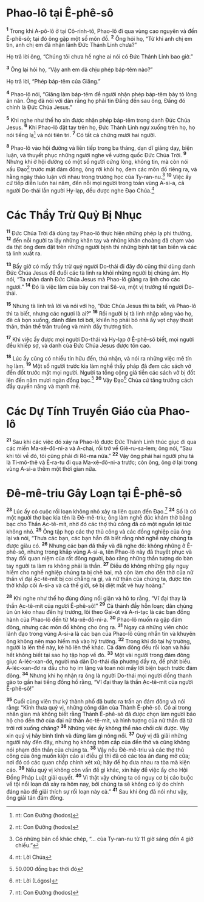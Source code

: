 

# Phao-lô tại Ê-phê-sô
<sup><b>1</b></sup> Trong khi A-pô-lô ở tại Cô-rinh-tô, Phao-lô đi qua vùng cao nguyên và đến Ê-phê-sô; tại đó ông gặp một số môn đồ. <sup><b>2</b></sup> Ông hỏi họ, “Từ khi anh chị em tin, anh chị em đã nhận lãnh Đức Thánh Linh chưa?”

Họ trả lời ông, “Chúng tôi chưa hề nghe ai nói có Đức Thánh Linh bao giờ.”

<sup><b>3</b></sup> Ông lại hỏi họ, “Vậy anh em đã chịu phép báp-têm nào?”

Họ trả lời, “Phép báp-têm của Giăng.”

<sup><b>4</b></sup> Phao-lô nói, “Giăng làm báp-têm để người nhận phép báp-têm bày tỏ lòng ăn năn. Ông đã nói với dân rằng họ phải tin Đấng đến sau ông, Đấng đó chính là Đức Chúa Jesus.”

<sup><b>5</b></sup> Khi nghe như thế họ xin được nhận phép báp-têm trong danh Đức Chúa Jesus. <sup><b>6</b></sup> Khi Phao-lô đặt tay trên họ, Đức Thánh Linh ngự xuống trên họ, họ nói tiếng lạ[^2] và nói tiên tri. <sup><b>7</b></sup> Có tất cả chừng mười hai người.

<sup><b>8</b></sup> Phao-lô vào hội đường và liên tiếp trong ba tháng, dạn dĩ giảng dạy, biện luận, và thuyết phục những người nghe về vương quốc Đức Chúa Trời. <sup><b>9</b></sup> Nhưng khi ở hội đường có một số người cứng lòng, không tin, mà còn nói xấu Đạo[^2] trước mặt đám đông, ông rời khỏi họ, đem các môn đồ riêng ra, và hằng ngày thảo luận với nhau trong trường học của Ty-ran-nu.[^5] <sup><b>10</b></sup> Việc ấy cứ tiếp diễn luôn hai năm, đến nỗi mọi người trong toàn vùng A-si-a, cả người Do-thái lẫn người Hy-lạp, đều được nghe Đạo Chúa.[^7]

# Các Thầy Trừ Quỷ Bị Nhục
<sup><b>11</b></sup> Đức Chúa Trời đã dùng tay Phao-lô thực hiện những phép lạ phi thường, <sup><b>12</b></sup> đến nỗi người ta lấy những khăn tay và những khăn choàng đã chạm vào da thịt ông đem đặt trên những người bịnh thì những bịnh tật tan biến và các tà linh xuất ra.

<sup><b>13</b></sup> Bấy giờ có mấy thầy trừ quỷ người Do-thái đi đây đó cũng thử dùng danh Đức Chúa Jesus để đuổi các tà linh ra khỏi những người bị chúng ám. Họ nói, “Ta nhân danh Đức Chúa Jesus mà Phao-lô giảng ra lịnh cho các ngươi.” <sup><b>14</b></sup> Đó là việc làm của bảy con trai Sê-va, một vị trưởng tế người Do-thái.

<sup><b>15</b></sup> Nhưng tà linh trả lời và nói với họ, “Đức Chúa Jesus thì ta biết, và Phao-lô thì ta biết, nhưng các ngươi là ai?” <sup><b>16</b></sup> Rồi người bị tà linh nhập xông vào họ, đè cả bọn xuống, đánh đấm tơi bời, khiến họ phải bỏ nhà ấy vọt chạy thoát thân, thân thể trần truồng và mình đầy thương tích.

<sup><b>17</b></sup> Khi việc ấy được mọi người Do-thái và Hy-lạp ở Ê-phê-sô biết, mọi người đều khiếp sợ, và danh của Đức Chúa Jesus được tôn cao.

<sup><b>18</b></sup> Lúc ấy cũng có nhiều tín hữu đến, thú nhận, và nói ra những việc mê tín họ làm. <sup><b>19</b></sup> Một số người trước kia làm nghề thầy pháp đã đem các sách vở đến đốt trước mặt mọi người. Người ta tổng cộng giá tiền các sách vở bị đốt lên đến năm mươi ngàn đồng bạc.[^4] <sup><b>20</b></sup> Vậy Đạo[^6] Chúa cứ tăng trưởng cách đầy quyền năng và mạnh mẽ.

# Các Dự Tính Truyền Giáo của Phao-lô
<sup><b>21</b></sup> Sau khi các việc đó xảy ra Phao-lô được Đức Thánh Linh thúc giục đi qua các miền Ma-xê-đô-ni-a và A-chai, rồi trở về Giê-ru-sa-lem; ông nói, “Sau khi tôi về đó, tôi cũng phải đi Rô-ma nữa.” <sup><b>22</b></sup> Vậy ông phái hai người phụ tá là Ti-mô-thê và Ê-ra-tu đi qua Ma-xê-đô-ni-a trước; còn ông, ông ở lại trong vùng A-si-a thêm một thời gian nữa.

# Đê-mê-triu Gây Loạn tại Ê-phê-sô
<sup><b>23</b></sup> Lúc ấy có cuộc rối loạn không nhỏ xảy ra liên quan đến Đạo.[^1] <sup><b>24</b></sup> Số là có một người thợ bạc kia tên là Đê-mê-triu; ông làm nghề đúc khám thờ bằng bạc cho Thần Ạc-tê-mít, nhờ đó các thợ thủ công đã có một nguồn lợi tức không nhỏ. <sup><b>25</b></sup> Ông tập họp các thợ thủ công và các đồng nghiệp của ông lại và nói, “Thưa các bạn, các bạn hẳn đã biết rằng nhờ nghề này chúng ta được giàu có. <sup><b>26</b></sup> Nhưng các bạn đã thấy và đã nghe đó: không những ở Ê-phê-sô, nhưng trong khắp vùng A-si-a, tên Phao-lô này đã thuyết phục và thay đổi quan niệm của rất đông người, bảo rằng những thần tượng do bàn tay người ta làm ra không phải là thần. <sup><b>27</b></sup> Điều đó không những gây nguy hiểm cho nghề nghiệp chúng ta bị chê bai, mà còn làm cho đền thờ của nữ thần vĩ đại Ạc-tê-mít bị coi chẳng ra gì, và nữ thần của chúng ta, được tôn thờ khắp cõi A-si-a và cả thế giới, sẽ bị diệt mất vẻ huy hoàng.”

<sup><b>28</b></sup> Khi nghe như thế họ đùng đùng nổi giận và hô to rằng, “Vĩ đại thay là thần Ạc-tê-mít của người Ê-phê-sô!” <sup><b>29</b></sup> Cả thành đầy hỗn loạn; dân chúng ùn ùn kéo nhau đến hý trường, lôi theo Gai-út và A-ri-tạc là các bạn đồng hành của Phao-lô đến từ Ma-xê-đô-ni-a. <sup><b>30</b></sup> Phao-lô muốn ra gặp đám đông, nhưng các môn đồ không cho ông ra. <sup><b>31</b></sup> Ngay cả những viên chức lãnh đạo trong vùng A-si-a là các bạn của Phao-lô cũng nhắn tin và khuyên ông không nên mạo hiểm mà vào hý trường. <sup><b>32</b></sup> Trong khi đó tại hý trường, người la lên thể này, kẻ hô lên thể khác. Cả đám đông đều rối loạn và hầu hết không biết tại sao họ tập họp về đó. <sup><b>33</b></sup> Một vài người trong đám đông giục A-léc-xan-đơ, người mà dân Do-thái địa phương đẩy ra, để phát biểu. A-léc-xan-đơ ra dấu cho họ im lặng và toan nói mấy lời biện bạch trước đám đông. <sup><b>34</b></sup> Nhưng khi họ nhận ra ông là người Do-thái mọi người đồng thanh gào to gần hai tiếng đồng hồ rằng, “Vĩ đại thay là thần Ạc-tê-mít của người Ê-phê-sô!”

<sup><b>35</b></sup> Cuối cùng viên thư ký thành phố đã bước ra trấn an đám đông và nói rằng: “Kính thưa quý vị, những công dân của Thành Ê-phê-sô. Có ai trong nhân gian mà không biết rằng Thành Ê-phê-sô đã được chọn làm người bảo hộ cho đền thờ của đại nữ thần Ạc-tê-mít, và hình tượng của nữ thần đã từ trời rơi xuống chăng? <sup><b>36</b></sup> Những việc ấy không thể nào chối cãi được. Vậy xin quý vị hãy bình tĩnh và đừng làm gì nông nổi. <sup><b>37</b></sup> Quý vị đã giải những người này đến đây, nhưng họ không trộm cắp của đền thờ và cũng không nói phạm đến thần của chúng ta. <sup><b>38</b></sup> Vậy nếu Đê-mê-triu và các thợ thủ công của ông muốn kiện cáo ai điều gì thì đã có các tòa án đang mở cửa; nơi đó có các quan chấp chính xét xử; hãy để họ đưa nhau ra tòa mà kiện cáo. <sup><b>39</b></sup> Nếu quý vị không còn vấn đề gì khác, xin hãy để việc ấy cho Hội Đồng Pháp Luật giải quyết. <sup><b>40</b></sup> Vì thật vậy chúng ta có nguy cơ bị cáo buộc về tội nổi loạn đã xảy ra hôm nay, bởi chúng ta sẽ không có lý do chính đáng nào để giải thích sự rối loạn này cả.” <sup><b>41</b></sup> Sau khi ông đã nói như vậy, ông giải tán đám đông.

[^1]: nt: Con Đường (hodos)
[^2]: nt: Con Đường (hodos)
[^2]: nt: glòssais (2:4, 11; 10:46); ctd: ngoại ngữ
[^4]: 50.000 đồng bạc thời đó
[^5]: Có những bản cổ khác chép, “... của Ty-ran-nu từ 11 giờ sáng đến 4 giờ chiều.”
[^6]: nt: Lời (Lógos)
[^7]: nt: Lời Chúa
